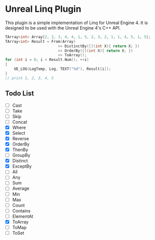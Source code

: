 # Unreal Linq Plugin

This plugin is a simple implementation of Linq for Unreal Engine 4. It is designed to be used with the Unreal Engine 4's C++ API.

```c++
TArray<int> Array{2, 2, 3, 4, 4, 1, 5, 2, 3, 2, 1, 1, 4, 5, 1, 5};
TArray<int> Result = From(Array)
                        >> DistinctBy([](int X){ return X; })
                        >> OrderBy([](int X){ return X; })
                        >> ToArray();
for (int i = 0; i < Result.Num(); ++i)
{
	UE_LOG(LogTemp, Log, TEXT("%d"), Result[i]);
}
// print 1, 2, 3, 4, 5
```

## Todo List
- [ ] Cast
- [ ] Take
- [ ] Skip
- [ ] Concat
- [x] Where
- [x] Select
- [x] Reverse
- [x] OrderBy
- [x] ThenBy
- [ ] GroupBy
- [x] Distinct
- [x] ExceptBy
- [ ] All
- [ ] Any
- [ ] Sum
- [ ] Average
- [ ] Min
- [ ] Max
- [ ] Count
- [ ] Contains
- [ ] ElementAt
- [x] ToArray
- [ ] ToMap
- [ ] ToSet